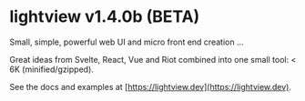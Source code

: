 # lightview v1.4.0b (BETA)

Small, simple, powerful web UI and micro front end creation ...

Great ideas from Svelte, React, Vue and Riot combined into one small tool: < 6K (minified/gzipped).

See the docs and examples at [https://lightview.dev](https://lightview.dev).

